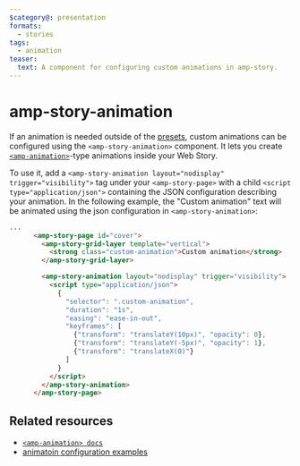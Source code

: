 ```yaml
---
$category@: presentation
formats:
  - stories
tags:
  - animation
teaser:
  text: A component for configuring custom animations in amp-story.
---
```


# amp-story-animation

If an animation is needed outside of the [presets](https://amp.dev/documentation/components/amp-story/?format=stories#animations), custom animations can be configured using the `<amp-story-animation>` component. It lets you create [`<amp-animation>`](https://amp.dev/documentation/components/amp-animation/?format=websites)-type animations inside your Web Story.

To use it, add a `<amp-story-animation layout="nodisplay" trigger="visibility">` tag under your `<amp-story-page>` with a child `<script type="application/json">` containing the JSON configuration describing your animation. In the following example, the "Custom animation" text will be animated using the json configuration in `<amp-story-animation>`:

```html
...
      <amp-story-page id="cover">
        <amp-story-grid-layer template="vertical">
          <strong class="custom-animation">Custom animation</strong>
        </amp-story-grid-layer>

        <amp-story-animation layout="nodisplay" trigger="visibility">
          <script type="application/json">
            {
              "selector": ".custom-animation",
              "duration": "1s",
              "easing": "ease-in-out",
              "keyframes": [
                {"transform": "translateY(10px)", "opacity": 0},
                {"transform": "translateY(-5px)", "opacity": 1},
                {"transform": "translateX(0)"}
              ]
            }
          </script>
        </amp-story-animation>
      </amp-story-page>
```

## Related resources

-   [`<amp-animation> docs`](https://amp.dev/documentation/components/amp-animation/?format=websites)
-   [animatoin configuration examples](https://amp.dev/documentation/guides-and-tutorials/start/visual_story/animating_elements/?format=stories)
